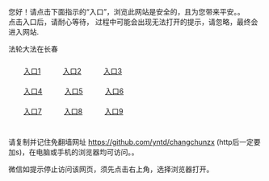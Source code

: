 您好！请点击下面指示的“入口”，浏览此网站是安全的，且为您带来平安。。 <br/>
点击入口后，请耐心等待， 过程中可能会出现无法打开的提示，请忽略，最终会进入网站. </br>

法轮大法在长春<br/>
<div style="padding:10px"><a style="margin:20px" target="_blank" href="https://d3sbkw0chci8gu.cloudfront.net/2Qpsp?eysap" id="ccLink1" rel="nofollow">入口1</a> <a target="_blank" style="margin:20px" href="https://d2fy2t7zauhxba.cloudfront.net/2Qpsp?puxzfqc" id="ccLink2" rel="nofollow">入口2</a> <a style="margin:20px" target="_blank" href="https://d1juusuh44gksc.cloudfront.net/2Qpsp?ljxuzlq" id="ccLink3" rel="nofollow">入口3</a></div>

<div style="padding:10px" ><a style="margin:20px" target="_blank" href="https://d3sbkw0chci8gu.cloudfront.net/2Qpsp?eysap" id="ccLink4" rel="nofollow">入口4</a> <a style="margin:20px" href="https://d2fy2t7zauhxba.cloudfront.net/2Qpsp?puxzfqc" target="_blank" id="ccLink5" rel="nofollow">入口5</a> <a style="margin:20px" href="https://d1juusuh44gksc.cloudfront.net/2Qpsp?ljxuzlq" target="_blank" id="ccLink6" rel="nofollow">入口6</a></div>

<div style="padding:10px"><a style="margin:20px" target="_blank" href="https://d3sbkw0chci8gu.cloudfront.net/2Qpsp?eysap" id="ccLink7" rel="nofollow">入口7</a> <a style="margin:20px" href="https://d2fy2t7zauhxba.cloudfront.net/2Qpsp?puxzfqc" target="_blank" id="ccLink8" rel="nofollow">入口8</a> <a style="margin:20px" target="_blank" href="https://d1juusuh44gksc.cloudfront.net/2Qpsp?ljxuzlq" id="ccLink9" rel="nofollow">入口9</a></div>

<br/>



请复制并记住免翻墙网址 https://github.com/yntd/changchunzx (http后一定要加s)，在电脑或手机的浏览器均可访问。。<br/>

微信如提示停止访问该网页，须先点击右上角，选择浏览器打开。
